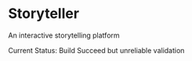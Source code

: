 Storyteller
==========


An interactive storytelling platform

Current Status: Build Succeed but unreliable validation